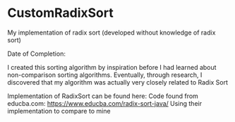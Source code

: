 # CustomRadixSort
My implementation of radix sort (developed without knowledge of radix sort)

Date of Completion:

I created this sorting algorithm by inspiration before I had learned about non-comparison sorting algorithms. Eventually, through research, I discovered that my algorithm was actually very closely related to Radix Sort

Implementation of RadixSort can be found here: 
    Code found from educba.com: https://www.educba.com/radix-sort-java/
    Using their implementation to compare to mine
